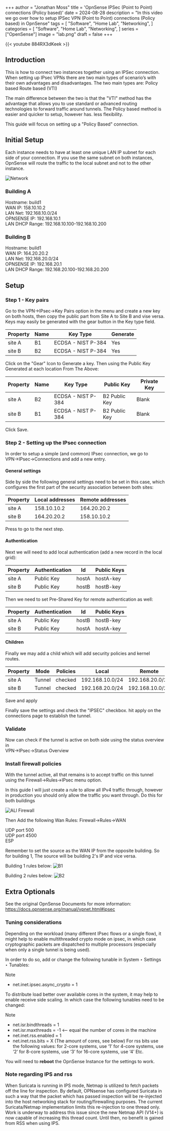 +++
author = "Jonathan Moss"
title = 'OpnSense IPSec (Point to Point) connections (Policy based)'
date = 2024-08-28
description = "In this video we go over how to setup IPSec VPN (Point to Point) connections (Policy based) in OpnSense"
tags = [
    "Software",
    "Home Lab",
    "Networking",
]
categories = [
    "Software",
    "Home Lab",
    "Networking",
]
series = ["OpenSense"]
image = "lab.png"
draft = false
+++

{{< youtube 884RX3dKeek >}}
 
## Introduction
This is how to connect two instances together using an IPSec connection. 
When setting up IPsec VPNs there are two main types of scenario’s with their own advantages and disadvantages. The two main types are:
Policy based
Route based (VTI)

The main difference between the two is that the "VTI" method has the advantage that allows you to use standard or advanced routing technologies to forward traffic around tunnels.
The Policy based method is easier and quicker to setup, however has. less flexibility.

This guide will focus on setting up a "Policy Based" connection. 

## Initial Setup
Each instance needs to have at least one unique LAN IP subnet for each side of your connection. If you use the same subnet on both instances, OpnSense will route the traffic to the local subnet and not to the other instance.

![Network](lab.png)

### Building A
Hostname: build1  
WAN IP: 158.10.10.2  
LAN Net: 192.168.10.0/24  
OPNSENSE IP: 192.168.10.1  
LAN DHCP Range: 192.168.10.100-192.168.10.200

### Building B
Hostname: build1  
WAN IP: 164.20.20.2  
LAN Net: 192.168.20.0/24  
OPNSENSE IP: 192.168.20.1  
LAN DHCP Range: 192.168.20.100-192.168.20.200

## Setup

### Step 1 - Key pairs
Go to the VPN->IPsec->Key Pairs option in the menu and create a new key on both hosts, then copy the public part from Site A to Site B and vise versa. Keys may easily be generated with the gear button in the Key type field.

| Property | Name | Key Type           | Generate |
| -------- | ---- |------------------- | -------- |
| site A   | B1   | ECDSA - NIST P-384 | Yes      |
| site B   | B2   | ECDSA - NIST P-384 | Yes      |

Click on the "Gear" Icon to Generate a key.
Then using the Public Key Generated at each location From The Above:

| Property | Name | Key Type           | Public Key    | Private Key |
| -------- | ---- |------------------- | ------------- | ----------- |
| site A   | B2   | ECDSA - NIST P-384 | B2 Public Key | Blank       |
| site B   | B1   | ECDSA - NIST P-384 | B2 Public Key | Blank       |

Click Save.

### Step 2 - Setting up the IPsec connection

In order to setup a simple (and common) IPsec connection, we go to   
VPN->IPsec->Connections and add a new entry.

#### General settings

Side by side the following general settings need to be set in this case, which configures the first part of the security association between both sites:

| Property | Local addresses | Remote addresses |
| -------- | --------------- |----------------- |
| site A   | 158.10.10.2     | 164.20.20.2      |
| site B   | 164.20.20.2     | 158.10.10.2      |

Press <save> to go to the next step.

#### Authentication

Next we will need to add local authentication (add a new record in the local grid):

| Property | Authentication | Id    | Public Keys |
| -------- | -------------- | ----- | ----------- |
| site A   | Public Key     | hostA | hostA-key   |
| site B   | Public Key     | hostB | hostB-key   |

Then we need to set Pre-Shared Key for remote authentication as well:

| Property | Authentication | Id    | Public Keys |
| -------- | -------------- | ----- | ----------- |
| site A   | Public Key     | hostB | hostB-key   |
| site B   | Public Key     | hostA | hostA-key   |


#### Children

Finally we may add a child which will add security policies and kernel routes.

| Property | Mode   | Policies | Local           | Remote          |
| -------- | ------ | -------- | --------------- | --------------- |
| site A   | Tunnel | checked  | 192.168.10.0/24 | 192.168.20.0/24 |
| site B   | Tunnel | checked  | 192.168.20.0/24 | 192.168.10.0/24 |

Save and apply

Finally save the settings and check the "IPSEC" checkbox. hit apply on the connections page to establish the tunnel.

### Validate

Now can check if the tunnel is active on both side using the status overview in   
VPN->IPsec->Status Overview

### Install firewall policies
With the tunnel active, all that remains is to accept traffic on this tunnel using the Firewall->Rules->IPsec menu option.

In this guide I will just create a rule to allow all IPv4 traffic through, however in production you should only allow the traffic you want through. Do this for both buildings

![ALl Firewall](IPsec-firewall.png)

Then Add the following Wan Rules:
Firewall->Rules->WAN

UDP  port 500  
UDP port 4500  
ESP

Remember to set the source as the WAN IP from the opposite building.
So for building 1, The source will be building 2's IP and vice versa.  

Building 1 rules  below:
![B1](B1-Firewall.png)

Building 2 rules  below:
![B2](b2-Firewall.png)

## Extra Optionals

See the original OpnSense Documents for more information:
 https://docs.opnsense.org/manual/vpnet.html#ipsec

### Tuning considerations

Depending on the workload (many different IPsec flows or a single flow), it might help to enable multithreaded crypto mode on ipsec, in which case cryptographic packets are dispatched to multiple processors (especially when only a single tunnel is being used).

In order to do so, add or change the following tunable in System ‣ Settings ‣ Tunables:

Note
- net.inet.ipsec.async_crypto = 1

To distribute load better over available cores in the system, it may help to enable receive side scaling. In which case the following tunables need to be changed:

Note
- net.isr.bindthreads = 1
- net.isr.maxthreads = -1 <– equal the number of cores in the machine
- net.inet.rss.enabled = 1
- net.inet.rss.bits = X (The amount of cores, see below)
For rss bits use the following values:
    for 2-core systems, use ‘1’
	for 4-core systems, use ‘2’
    for 8-core systems, use ‘3’
    for 16-core systems, use ‘4’
    Etc.
	
You will need to **reboot** the OpnSense Instance for the settings to work.


### Note regarding IPS and rss

When Suricata is running in IPS mode, Netmap is utilized to fetch packets off the line for inspection. By default, OPNsense has configured Suricata in such a way that the packet which has passed inspection will be re-injected into the host networking stack for routing/firewalling purposes. The current Suricata/Netmap implementation limits this re-injection to one thread only. Work is underway to address this issue since the new Netmap API (V14+) is now capable of increasing this thread count. Until then, no benefit is gained from RSS when using IPS.


